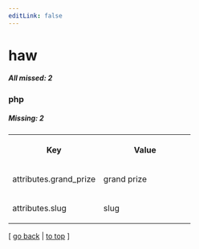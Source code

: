 ```yaml
---
editLink: false
---
```


# haw

##### All missed: 2


### php

##### Missing: 2

<table width="100%">
<tr><th width="50%">

Key

</th><th width="50%">

Value

</th></tr>
<tr><td width="50%">

attributes.grand_prize

</td><td width="50%">

grand prize

</td></tr>
<tr><td width="50%">

attributes.slug

</td><td width="50%">

slug

</td></tr>
</table>

[ [go back](../status.md) | [to top](#) ]

